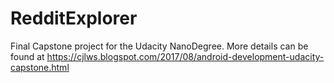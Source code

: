 # RedditExplorer

Final Capstone project for the Udacity NanoDegree.  More details can be found at https://cjlws.blogspot.com/2017/08/android-development-udacity-capstone.html
